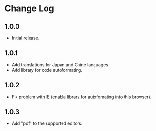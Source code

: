 # Change Log

## 1.0.0

* Initial release.

## 1.0.1

* Add translations for Japan and Chine languages.
* Add library for code autoformating.

## 1.0.2

* Fix problem with IE (enabla library for autofomating into this browser).

## 1.0.3

* Add "pdf" to the supported editors.